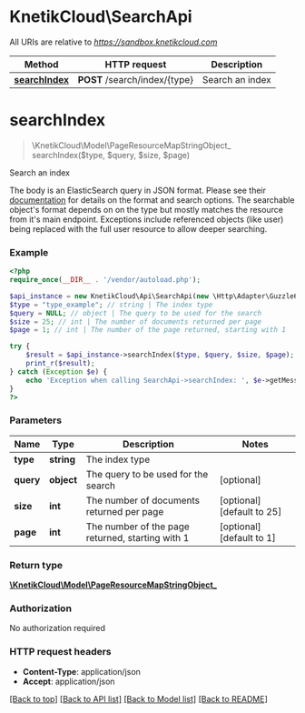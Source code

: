 # KnetikCloud\SearchApi

All URIs are relative to *https://sandbox.knetikcloud.com*

Method | HTTP request | Description
------------- | ------------- | -------------
[**searchIndex**](SearchApi.md#searchIndex) | **POST** /search/index/{type} | Search an index


# **searchIndex**
> \KnetikCloud\Model\PageResourceMapStringObject_ searchIndex($type, $query, $size, $page)

Search an index

The body is an ElasticSearch query in JSON format. Please see their <a href='https://www.elastic.co/guide/en/elasticsearch/reference/current/query-dsl.html'>documentation</a> for details on the format and search options. The searchable object's format depends on on the type but mostly matches the resource from it's main endpoint. Exceptions include referenced objects (like user) being replaced with the full user resource to allow deeper searching.

### Example
```php
<?php
require_once(__DIR__ . '/vendor/autoload.php');

$api_instance = new KnetikCloud\Api\SearchApi(new \Http\Adapter\Guzzle6\Client());
$type = "type_example"; // string | The index type
$query = NULL; // object | The query to be used for the search
$size = 25; // int | The number of documents returned per page
$page = 1; // int | The number of the page returned, starting with 1

try {
    $result = $api_instance->searchIndex($type, $query, $size, $page);
    print_r($result);
} catch (Exception $e) {
    echo 'Exception when calling SearchApi->searchIndex: ', $e->getMessage(), PHP_EOL;
}
?>
```

### Parameters

Name | Type | Description  | Notes
------------- | ------------- | ------------- | -------------
 **type** | **string**| The index type |
 **query** | **object**| The query to be used for the search | [optional]
 **size** | **int**| The number of documents returned per page | [optional] [default to 25]
 **page** | **int**| The number of the page returned, starting with 1 | [optional] [default to 1]

### Return type

[**\KnetikCloud\Model\PageResourceMapStringObject_**](../Model/PageResourceMapStringObject_.md)

### Authorization

No authorization required

### HTTP request headers

 - **Content-Type**: application/json
 - **Accept**: application/json

[[Back to top]](#) [[Back to API list]](../../README.md#documentation-for-api-endpoints) [[Back to Model list]](../../README.md#documentation-for-models) [[Back to README]](../../README.md)

